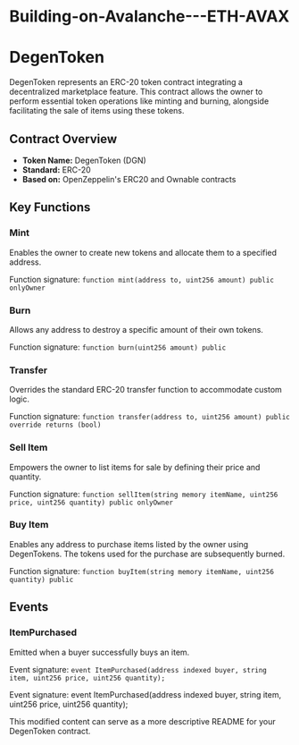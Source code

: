 # Building-on-Avalanche---ETH-AVAX
# DegenToken

DegenToken represents an ERC-20 token contract integrating a decentralized marketplace feature. This contract allows the owner to perform essential token operations like minting and burning, alongside facilitating the sale of items using these tokens.

## Contract Overview

- **Token Name:** DegenToken (DGN)
- **Standard:** ERC-20
- **Based on:** OpenZeppelin's ERC20 and Ownable contracts

## Key Functions

### Mint

Enables the owner to create new tokens and allocate them to a specified address.

Function signature: `function mint(address to, uint256 amount) public onlyOwner`

### Burn

Allows any address to destroy a specific amount of their own tokens.

Function signature: `function burn(uint256 amount) public`

### Transfer

Overrides the standard ERC-20 transfer function to accommodate custom logic.

Function signature: `function transfer(address to, uint256 amount) public override returns (bool)`

### Sell Item

Empowers the owner to list items for sale by defining their price and quantity.

Function signature: `function sellItem(string memory itemName, uint256 price, uint256 quantity) public onlyOwner`

### Buy Item

Enables any address to purchase items listed by the owner using DegenTokens. The tokens used for the purchase are subsequently burned.

Function signature: `function buyItem(string memory itemName, uint256 quantity) public`

## Events

### ItemPurchased

Emitted when a buyer successfully buys an item.

Event signature: `event ItemPurchased(address indexed buyer, string item, uint256 price, uint256 quantity);`

Event signature: event ItemPurchased(address indexed buyer, string item, uint256 price, uint256 quantity);

This modified content can serve as a more descriptive README for your DegenToken contract.
